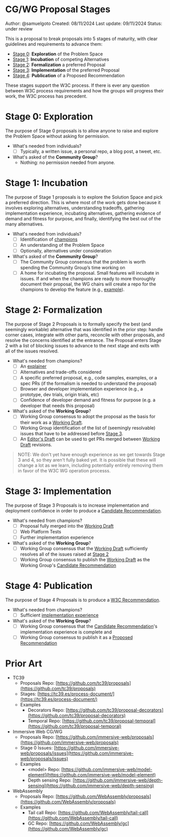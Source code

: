 # CG/WG Proposal Stages

Author: @samuelgoto
Created: 08/11/2024
Last update: 09/11/2024
Status: under review

This is a proposal to break proposals into 5 stages of maturity, with clear guidelines and requirements to advance them:

* [Stage 0](#stage0): **Exploration** of the Problem Space
* [Stage 1](#stage1): **Incubation** of competing Alternatives
* [Stage 2](#stage2): **Formalization** a preferred Proposal
* [Stage 3](#stage3): **Implementation** of the preferred Proposal
* [Stage 4](#stage4): **Publication** of a Proposed Recommendation

These stages support the W3C process. If there is ever any question between W3C process requirements and how the groups will progress their work, the W3C process has precedent.

# Stage 0: Exploration

The purpose of Stage 0 proposals is to allow anyone to raise and explore the Problem Space without asking for permission. 

  * What's needed from individuals?
    * [ ] Typically, a written issue, a personal repo, a blog post, a tweet, etc. 
  * What's asked of the **Community Group**?
    * Nothing: no permission needed from anyone.

# Stage 1: Incubation

The purpose of Stage 1 proposals is to explore the Solution Space and pick a preferred direction. This is where most of the work gets done because it involves exploring alternatives, understanding tradeoffs, gathering implementation experience, incubating alternatives, gathering evidence of demand and fitness for purpose, and finally, identifying the best out of the many alternatives.

  * What's needed from individuals?
    * [ ] Identification of [champions](https://github.com/tc39/how-we-work/blob/main/champion.md)
    * [ ] An understanding of the Problem Space
    * [ ] Optionally, alternatives under consideration
  * What's asked of the **Community Group**?
    * [ ] The Community Group consensus that the problem is worth spending the Community Group’s time working on
    * [ ] A home for incubating the proposal. Small features will incubate in issues. If and when the champions are ready to more thoroughly document their proposal, the WG chairs will create a repo for the champions to develop the feature (e.g., [example](https://github.com/fedidcg/LightweightFedCM)). 

# Stage 2: Formalization

The purpose of Stage 2 Proposals is to formally specify the best (and seemingly workable) alternative that was identified in the prior step: handle corner cases, integrate with other parts, reconcile with other proposals, and resolve the concerns identified at the entrance. The Proposal enters Stage 2 with a list of blocking issues to advance to the next stage and exits with all of the issues resolved.

  * What's needed from champions?
    * [ ] An [explainer](https://tag.w3.org/explainers/)
    * [ ] Alternatives and trade-offs considered
    * [ ] A specific preferred proposal, e.g., code samples, examples, or a spec PRs (if the formalism is needed to understand the proposal)
    * [ ] Browser and developer implementation experience (e.g., a prototype, dev trials, origin trials, etc) 
    * [ ] Confidence of developer demand and fitness for purpose (e.g. a developer that needs this proposal)
  * What's asked of the **Working Group**?
    * [ ] Working Group consensus to adopt the proposal as the basis for their work as a [Working Draft](https://www.w3.org/policies/process/#RecsWD).
    * [ ] Working Group identification of the list of (seemingly resolvable) issues that have to be addressed before [Stage 3](#stage-3).
    * [ ] An [Editor's Draft](https://www.w3.org/policies/process/#editors-draft) can be used to get PRs merged between [Working Draft](https://www.w3.org/policies/process/#RecsWD) revisions.
  
> NOTE: We don't yet have enough experience as we get towards Stage 3 and 4, so they aren't fully baked yet. It is possible that these
> will change a lot as we learn, including potentially entirely removing them in favor of the W3C WG operation processs.

# Stage 3: Implementation

The purpose of Stage 3 Proposals is to increase implementation and deployment confidence in order to produce a [Candidate Recommendation](https://www.w3.org/policies/process/#RecsCR).
 
  * What's needed from champions?
    * [ ] Proposal fully merged into the [Working Draft](https://www.w3.org/policies/process/#RecsWD)
    * [ ] Web Platform Tests
    * [ ] Further implementation experience
  * What's asked of the **Working Group**? 
    * [ ] Working Group consensus that the [Working Draft](https://www.w3.org/policies/process/#RecsWD) sufficiently resolves all of the issues raised at [Stage 2](#stage-2)
    * [ ] Working Group consensus to publish the [Working Draft](https://www.w3.org/policies/process/#RecsWD) as the Working Group's [Candidate Recommendation](https://www.w3.org/policies/process/#RecsCR)
  
# Stage 4: Publication

 The purpose of Stage 4 Proposals is to produce a [W3C Recommendation](https://www.w3.org/policies/process/#RecsW3C).
 
  * What's needed from champions?
    * [ ] Sufficient [implementation experience](https://www.w3.org/policies/process/#implementation-experience)
  * What's asked of the **Working Group**?
    * [ ] Working Group consensus that the [Candidate Recommendation](https://www.w3.org/policies/process/#RecsCR)'s implementation experience is complete and
    * [ ] Working Group consensus to publish it as a [Proposed Recommendation](https://www.w3.org/policies/process/#RecsPR)

# Prior Art

* TC39  
  * Proposals Repo: [https://github.com/tc39/proposals](https://github.com/tc39/proposals)  
  * Stages: [https://tc39.es/process-document/](https://tc39.es/process-document/)   
  * Examples  
    * Decorators Repo: [https://github.com/tc39/proposal-decorators](https://github.com/tc39/proposal-decorators)   
    * Temporal Repo: [https://github.com/tc39/proposal-temporal](https://github.com/tc39/proposal-temporal)   
* Immersive Web CG/WG  
  * Proposals Repo: [https://github.com/immersive-web/proposals](https://github.com/immersive-web/proposals)  
  * Stage 0 Issues: [https://github.com/immersive-web/proposals/issues](https://github.com/immersive-web/proposals/issues)   
  * Examples  
    * \<model\> Repo: [https://github.com/immersive-web/model-element](https://github.com/immersive-web/model-element)  
    * Depth sensing Repo: [https://github.com/immersive-web/depth-sensing](https://github.com/immersive-web/depth-sensing)   
* WebAssembly  
  * Proposals Repo: [https://github.com/WebAssembly/proposals](https://github.com/WebAssembly/proposals)  
  * Examples  
    * Tail call Repo: [https://github.com/WebAssembly/tail-call](https://github.com/WebAssembly/tail-call)  
    * GC Repo: [https://github.com/WebAssembly/gc](https://github.com/WebAssembly/gc)

